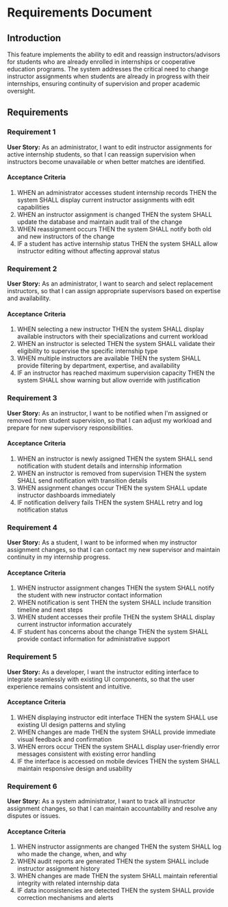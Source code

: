 # Requirements Document

## Introduction

This feature implements the ability to edit and reassign instructors/advisors for students who are already enrolled in internships or cooperative education programs. The system addresses the critical need to change instructor assignments when students are already in progress with their internships, ensuring continuity of supervision and proper academic oversight.

## Requirements

### Requirement 1

**User Story:** As an administrator, I want to edit instructor assignments for active internship students, so that I can reassign supervision when instructors become unavailable or when better matches are identified.

#### Acceptance Criteria

1. WHEN an administrator accesses student internship records THEN the system SHALL display current instructor assignments with edit capabilities
2. WHEN an instructor assignment is changed THEN the system SHALL update the database and maintain audit trail of the change
3. WHEN reassignment occurs THEN the system SHALL notify both old and new instructors of the change
4. IF a student has active internship status THEN the system SHALL allow instructor editing without affecting approval status

### Requirement 2

**User Story:** As an administrator, I want to search and select replacement instructors, so that I can assign appropriate supervisors based on expertise and availability.

#### Acceptance Criteria

1. WHEN selecting a new instructor THEN the system SHALL display available instructors with their specializations and current workload
2. WHEN an instructor is selected THEN the system SHALL validate their eligibility to supervise the specific internship type
3. WHEN multiple instructors are available THEN the system SHALL provide filtering by department, expertise, and availability
4. IF an instructor has reached maximum supervision capacity THEN the system SHALL show warning but allow override with justification

### Requirement 3

**User Story:** As an instructor, I want to be notified when I'm assigned or removed from student supervision, so that I can adjust my workload and prepare for new supervisory responsibilities.

#### Acceptance Criteria

1. WHEN an instructor is newly assigned THEN the system SHALL send notification with student details and internship information
2. WHEN an instructor is removed from supervision THEN the system SHALL send notification with transition details
3. WHEN assignment changes occur THEN the system SHALL update instructor dashboards immediately
4. IF notification delivery fails THEN the system SHALL retry and log notification status

### Requirement 4

**User Story:** As a student, I want to be informed when my instructor assignment changes, so that I can contact my new supervisor and maintain continuity in my internship progress.

#### Acceptance Criteria

1. WHEN instructor assignment changes THEN the system SHALL notify the student with new instructor contact information
2. WHEN notification is sent THEN the system SHALL include transition timeline and next steps
3. WHEN student accesses their profile THEN the system SHALL display current instructor information accurately
4. IF student has concerns about the change THEN the system SHALL provide contact information for administrative support

### Requirement 5

**User Story:** As a developer, I want the instructor editing interface to integrate seamlessly with existing UI components, so that the user experience remains consistent and intuitive.

#### Acceptance Criteria

1. WHEN displaying instructor edit interface THEN the system SHALL use existing UI design patterns and styling
2. WHEN changes are made THEN the system SHALL provide immediate visual feedback and confirmation
3. WHEN errors occur THEN the system SHALL display user-friendly error messages consistent with existing error handling
4. IF the interface is accessed on mobile devices THEN the system SHALL maintain responsive design and usability

### Requirement 6

**User Story:** As a system administrator, I want to track all instructor assignment changes, so that I can maintain accountability and resolve any disputes or issues.

#### Acceptance Criteria

1. WHEN instructor assignments are changed THEN the system SHALL log who made the change, when, and why
2. WHEN audit reports are generated THEN the system SHALL include instructor assignment history
3. WHEN changes are made THEN the system SHALL maintain referential integrity with related internship data
4. IF data inconsistencies are detected THEN the system SHALL provide correction mechanisms and alerts